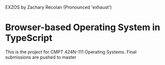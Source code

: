 EXZOS by Zachary Recolan
(Pronounced 'exhaust')

Browser-based Operating System in TypeScript
============================================

This is the project for CMPT 424N-111 Operating Systems. Final submissions are pushed to master